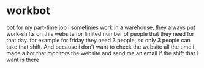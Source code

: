 # workbot
bot for my part-time job
i sometimes work in a warehouse, they always put work-shifts on this website for limited number of people that they need for that day.
for example for friday they need 3 people, so only 3 people can take that shift. And because i don't want to check the website all the time i made a bot that monitors the website and send me an email if the shift that i want is there
